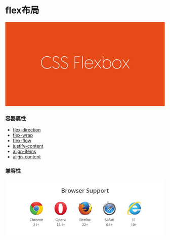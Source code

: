 # flex布局

![](/assets/5a7d00514af1e464221c677c15e8e990.png)

### 容器属性

* [flex-direction](flex-direction)
* [flex-wrap](flex-wrap)
* [flex-flow](flex-flow)
* [justify-content](justify-content)
* [align-items](align-items)
* [align-content](align-content)



### 兼容性

![](/assets/8712d713c7d0b884a5cb9770efc422b4.jpg)


